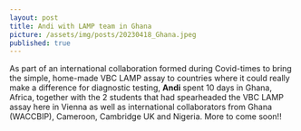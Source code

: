 ```yaml
---
layout: post
title: Andi with LAMP team in Ghana
picture: /assets/img/posts/20230418_Ghana.jpeg
published: true
---
```

As part of an international collaboration formed during Covid-times to bring the simple, home-made VBC LAMP assay to countries where it could really make a difference for diagnostic testing, **Andi** spent 10 days in Ghana, Africa, together with the 2 students that had spearheaded the VBC LAMP assay here in Vienna as well as international collaborators from Ghana (WACCBIP), Cameroon, Cambridge UK and Nigeria.
More to come soon!!
